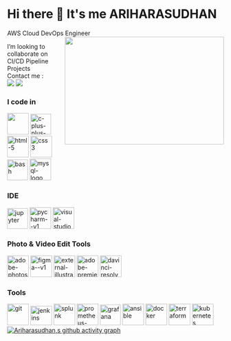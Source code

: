 # Hi there 👋 It's me ARIHARASUDHAN

AWS Cloud DevOps Engineer
<img align="right" width="370" height="250" src="https://www.groupnp.com/wp-content/uploads/sites/72/2022/07/DevOps-figure-of-8.gif">

I’m looking to collaborate on CI/CD Pipeline Projects
 <br />  Contact me : <br />
  [<img src="https://img.shields.io/badge/LinkedIn-0077B5?style=for-the-badge&logo=linkedin&logoColor=white" />](https://www.linkedin.com/in/theariharasudhan) [<img src="https://img.shields.io/badge/Gmail-D14836?style=for-the-badge&logo=gmail&logoColor=white" />](https://mail.google.com/mail/ariharasudhanr1@gmail.com)
  <br />
  ### I code in
  <img height="50" width="50" src="https://img.icons8.com/color/48/000000/python.png" /> <img width="48" height="48" src="https://img.icons8.com/fluency/48/c-plus-plus-logo.png" alt="c-plus-plus-logo"/> <img width="50" height="50" src="https://img.icons8.com/color/50/html-5.png" alt="html-5"/> <img width="50" height="50" src="https://img.icons8.com/color/50/css3.png" alt="css3"/> <img width="48" height="48" src="https://img.icons8.com/fluency/48/bash.png" alt="bash"/> <img width="50" height="50" src="https://img.icons8.com/color/50/mysql-logo.png" alt="mysql-logo"/>
  ### IDE 
  <img width="48" height="48" src="https://img.icons8.com/fluency/48/jupyter.png" alt="jupyter"/> <img width="50" height="50" src="https://img.icons8.com/color/50/pycharm--v1.png" alt="pycharm--v1"/> <img width="50" height="50" src="https://img.icons8.com/color/50/visual-studio--v2.png" alt="visual-studio--v2"/>
  ### Photo & Video Edit Tools 
  <img width="50" height="50" src="https://img.icons8.com/color/50/adobe-photoshop--v1.png" alt="adobe-photoshop--v1"/> <img width="50" height="50" src="https://img.icons8.com/color/50/figma--v1.png" alt="figma--v1"/> <img width="50" height="50" src="https://img.icons8.com/external-tal-revivo-color-tal-revivo/24/external-illustrator-a-vector-graphics-editor-developed-and-marketed-by-adobe-logo-color-tal-revivo.png" alt="external-illustrator-a-vector-graphics-editor-developed-and-marketed-by-adobe-logo-color-tal-revivo"/> <img width="50" height="50" src="https://img.icons8.com/color/50/adobe-premiere-pro--v1.png" alt="adobe-premiere-pro--v1"/> <img width="50" height="50" src="https://img.icons8.com/color/50/davinci-resolve.png" alt="davinci-resolve"/> 
  ### Tools
<img width="50" height="50" src="https://img.icons8.com/color/50/git.png" alt="git"/> <img width="50" height="45" src="https://upload.wikimedia.org/wikipedia/commons/thumb/e/e9/Jenkins_logo.svg/1200px-Jenkins_logo.svg.png" alt="jenkins"/>  <img width="50" height="50" src="https://img.icons8.com/color/50/splunk.png" alt="splunk"/> <img width="50" height="50" src="https://img.icons8.com/color/50/prometheus-app.png" alt="prometheus-app"/> <img width="48" height="48" src="https://img.icons8.com/fluency/48/grafana.png" alt="grafana"/> <img width="50" height="50" src="https://img.icons8.com/color/50/ansible.png" alt="ansible"/> <img width="50" height="50" src="https://img.icons8.com/color/50/docker.png" alt="docker"/> <img width="50" height="50" src="https://img.icons8.com/color/50/terraform.png" alt="terraform"/> <img width="50" height="50" src="https://img.icons8.com/color/50/kubernetes.png" alt="kubernetes"/> 
  <br /> 
  [![Ariharasudhan,s github activity graph](https://github-readme-activity-graph.vercel.app/graph?username=ariharasudhanr&bg_color=000000&color=ffffff&line=6bd756&point=ffffff&area=true&hide_border=true)](https://github.com/ashutosh00710/github-readme-activity-graph)
